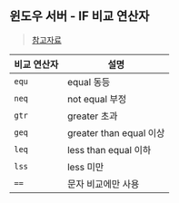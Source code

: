 ## 윈도우 서버 - IF 비교 연산자
> [참고자료](https://www.zinnunkebi.com/dosbatch-if-compare/)


|비교 연산자|설명|
|--|--|
|`equ`|equal 동등|
|`neq`|not equal 부정|
|`gtr`|greater 초과|
|`geq`|greater than equal 이상|
|`leq`|less than equal 이하|
|`lss`|less 미만|
|`==`|문자 비교에만 사용|
